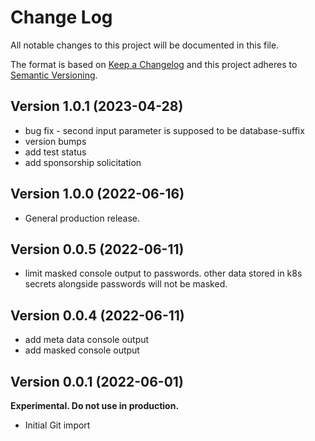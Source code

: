 # Change Log

All notable changes to this project will be documented in this file.

The format is based on [Keep a Changelog](http://keepachangelog.com/)
and this project adheres to [Semantic Versioning](http://semver.org/).

## Version 1.0.1 (2023-04-28)

- bug fix - second input parameter is supposed to be database-suffix
- version bumps
- add test status
- add sponsorship solicitation

## Version 1.0.0 (2022-06-16)

- General production release.

## Version 0.0.5 (2022-06-11)

- limit masked console output to passwords. other data stored in k8s secrets alongside passwords will not be masked.

## Version 0.0.4 (2022-06-11)

- add meta data console output
- add masked console output

## Version 0.0.1 (2022-06-01)

**Experimental. Do not use in production.**

* Initial Git import
